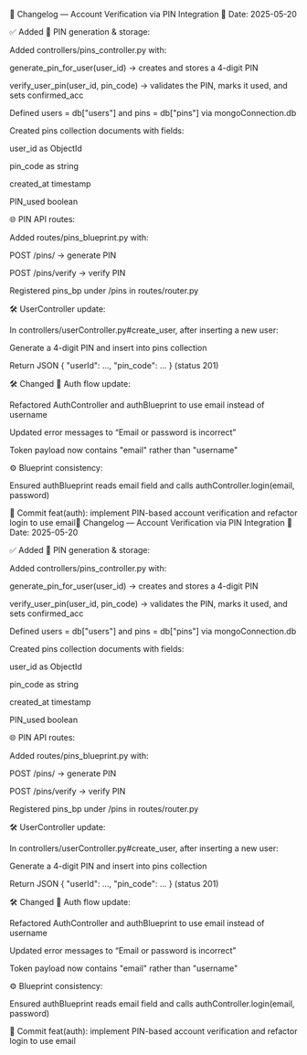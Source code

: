 📓 Changelog — Account Verification via PIN Integration
📅 Date: 2025-05-20

✅ Added
🔐 PIN generation & storage:

Added controllers/pins_controller.py with:

generate_pin_for_user(user_id) → creates and stores a 4-digit PIN

verify_user_pin(user_id, pin_code) → validates the PIN, marks it used, and sets confirmed_acc

Defined users = db["users"] and pins = db["pins"] via mongoConnection.db

Created pins collection documents with fields:

user_id as ObjectId

pin_code as string

created_at timestamp

PIN_used boolean

🌐 PIN API routes:

Added routes/pins_blueprint.py with:

POST /pins/ → generate PIN

POST /pins/verify → verify PIN

Registered pins_bp under /pins in routes/router.py

🛠️ UserController update:

In controllers/userController.py#create_user, after inserting a new user:

Generate a 4-digit PIN and insert into pins collection

Return JSON { "userId": ..., "pin_code": ... } (status 201)

🛠️ Changed
🔄 Auth flow update:

Refactored AuthController and authBlueprint to use email instead of username

Updated error messages to “Email or password is incorrect”

Token payload now contains "email" rather than "username"

⚙️ Blueprint consistency:

Ensured authBlueprint reads email field and calls authController.login(email, password)

📝 Commit
feat(auth): implement PIN-based account verification and refactor login to use email📓 Changelog — Account Verification via PIN Integration
📅 Date: 2025-05-20

✅ Added
🔐 PIN generation & storage:

Added controllers/pins_controller.py with:

generate_pin_for_user(user_id) → creates and stores a 4-digit PIN

verify_user_pin(user_id, pin_code) → validates the PIN, marks it used, and sets confirmed_acc

Defined users = db["users"] and pins = db["pins"] via mongoConnection.db

Created pins collection documents with fields:

user_id as ObjectId

pin_code as string

created_at timestamp

PIN_used boolean

🌐 PIN API routes:

Added routes/pins_blueprint.py with:

POST /pins/ → generate PIN

POST /pins/verify → verify PIN

Registered pins_bp under /pins in routes/router.py

🛠️ UserController update:

In controllers/userController.py#create_user, after inserting a new user:

Generate a 4-digit PIN and insert into pins collection

Return JSON { "userId": ..., "pin_code": ... } (status 201)

🛠️ Changed
🔄 Auth flow update:

Refactored AuthController and authBlueprint to use email instead of username

Updated error messages to “Email or password is incorrect”

Token payload now contains "email" rather than "username"

⚙️ Blueprint consistency:

Ensured authBlueprint reads email field and calls authController.login(email, password)

📝 Commit
feat(auth): implement PIN-based account verification and refactor login to use email